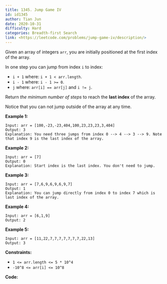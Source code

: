 ```yaml
---
title: 1345. Jump Game IV
id: id1345
author: Tian Jun
date: 2020-10-31
difficulty: Hard
categories: Breadth-first Search
link: <https://leetcode.com/problems/jump-game-iv/description/>
---
```


Given an array of integers `arr`, you are initially positioned at the first
index of the array.

In one step you can jump from index `i` to index:

  * `i + 1` where: `i + 1 < arr.length`.
  * `i - 1` where: `i - 1 >= 0`.
  * `j` where: `arr[i] == arr[j]` and `i != j`.

Return _the minimum number of steps_ to reach the **last index** of the array.

Notice that you can not jump outside of the array at any time.



**Example 1:**
            
	Input: arr = [100,-23,-23,404,100,23,23,23,3,404]    
	Output: 3    
	Explanation: You need three jumps from index 0 --> 4 --> 3 --> 9. Note that index 9 is the last index of the array.    

**Example 2:**
            
	Input: arr = [7]    
	Output: 0    
	Explanation: Start index is the last index. You don't need to jump.    

**Example 3:**
            
	Input: arr = [7,6,9,6,9,6,9,7]    
	Output: 1    
	Explanation: You can jump directly from index 0 to index 7 which is last index of the array.    

**Example 4:**
            
	Input: arr = [6,1,9]    
	Output: 2    

**Example 5:**
            
	Input: arr = [11,22,7,7,7,7,7,7,7,22,13]    
	Output: 3    



**Constraints:**

  * `1 <= arr.length <= 5 * 10^4`
  * `-10^8 <= arr[i] <= 10^8`


**Code:**
